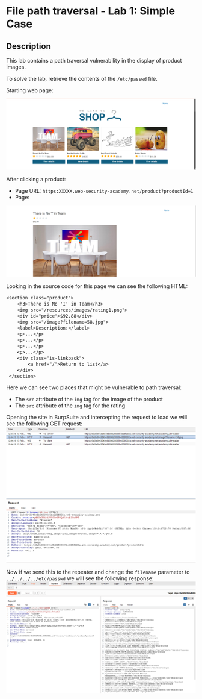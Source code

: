 # File path traversal - Lab 1: Simple Case

## Description
This lab contains a path traversal vulnerability in the display of product images.

To solve the lab, retrieve the contents of the `/etc/passwd` file.

Starting web page:

![](home_page.png)

After clicking a product:
- Page URL: `https:XXXXX.web-security-academy.net/product?productId=1`
- Page:

![](product_page.png)

Looking in the source code for this page we can see the following HTML:
```
<section class="product">
    <h3>There is No 'I' in Team</h3>
    <img src="/resources/images/rating1.png">
    <div id="price">$92.88</div>
    <img src="/image?filename=58.jpg">
    <label>Description:</label>
    <p>...</p>
    <p>...</p>
    <p>...</p>
    <p>...</p>
    <div class="is-linkback">
        <a href="/">Return to list</a>
    </div>
 </section>
```

Here we can see two places that might be vulnerable to path traversal:
- The `src` attribute of the `img` tag for the image of the product
- The `src` attribute of the `img` tag for the rating

Opening the site in BurpSuite and intercepting the request to load we will see the following GET request:
![](GET_unedited.png)

Now if we send this to the repeater and change the `filename` parameter to `../../../../etc/passwd` we will see the following response:
![](passwd_contents.png)
